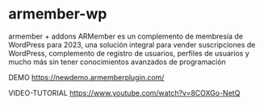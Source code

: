 # armember-wp
 armember + addons
ARMember es un complemento de membresía de WordPress para 2023, una solución integral para vender suscripciones de WordPress, complemento de registro de usuarios, perfiles de usuarios y mucho más sin tener conocimientos avanzados de programación


DEMO https://newdemo.armemberplugin.com/


VIDEO-TUTORIAL  https://www.youtube.com/watch?v=8COXGo-NetQ

